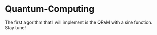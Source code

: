 # Quantum-Computing

The first algorithm that I will implement is the QRAM with a sine function.
Stay tune!
